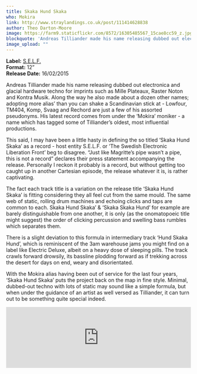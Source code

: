 ```yaml
---
title: Skaka Hund Skaka
who: Mokira
link: http://www.straylandings.co.uk/post/111414628838
author: Theo Darton-Moore
image: https://farm9.staticflickr.com/8572/16305485567_15cae8cc59_z.jpg
blockquote: 'Andreas Tilliander made his name releasing dubbed out electronica and glacial hardware techno for imprints such as Mille Plateaux, Raster Noton and Kontra Musik. Along the way he also made about a dozen other names; adopting more alias’ than you can shake a Scandinavian stick at - Lowfour, TM404, Komp, Svaag and Rechord are just a few of his assorted pseudonyms. His latest record comes from under the ‘Mokira’ moniker - a name which has tagged some of Tilliander’s oldest, most influential productions.'
image_upload: ""
---
```


**Label:** [S.E.L.F.](http://swedishelectronicliberationfront.se/)
<br>**Format:** 12”
<br>**Release Date:** 16/02/2015

Andreas Tilliander made his name releasing dubbed out electronica and glacial hardware techno for imprints such as Mille Plateaux, Raster Noton and Kontra Musik. Along the way he also made about a dozen other names; adopting more alias’ than you can shake a Scandinavian stick at - Lowfour, TM404, Komp, Svaag and Rechord are just a few of his assorted pseudonyms. His latest record comes from under the ‘Mokira’ moniker - a name which has tagged some of Tilliander’s oldest, most influential productions.

This said, I may have been a little hasty in defining the so titled ‘Skaka Hund Skaka’ as a record - host entity S.E.L.F. or ‘The Swedish Electronic Liberation Front’ beg to disagree. “Just like Magritte’s pipe wasn’t a pipe, this is not a record” declares their press statement accompanying the release. Personally I reckon it probably is a record, but without getting too caught up in another Cartesian episode, the release whatever it is, is rather captivating.

The fact each track title is a variation on the release title ‘Skaka Hund Skaka’ is fitting considering they all feel cut from the same mould. The same web of static, rolling drum machines and echoing clicks and taps are common to each. Skaka Hund Skaka’ & ‘Skaka Skaka Hund’ for example are barely distinguishable from one another, it is only (as the onomatopoeic title might suggest) the order of clicking percussion and swelling bass rumbles which separates them.

There is a slight deviation to this formula in intermediary track ‘Hund Skaka Hund’, which is reminiscent of the 3am warehouse jams you might find on a label like Electric Deluxe, albeit on a heavy dose of sleeping pills. The track crawls forward drowsily, its bassline plodding forward as if trekking across the desert for days on end, weary and disorientated.

With the Mokira alias having been out of service for the last four years, ‘Skaka Hund Skaka’ puts the project back on the map in fine style. Minimal, dubbed-out techno with lots of static may sound like a simple formula, but when under the guidance of an artist as well versed as Tilliander, it can turn out to be something quite special indeed.

<iframe src="https://w.soundcloud.com/player/?url=https%3A//api.soundcloud.com/tracks/180089157&color=ff5500&auto_play=false&hide_related=false&show_comments=true&show_user=true&show_reposts=false" width="100%" height="166" frameborder="no"></iframe>